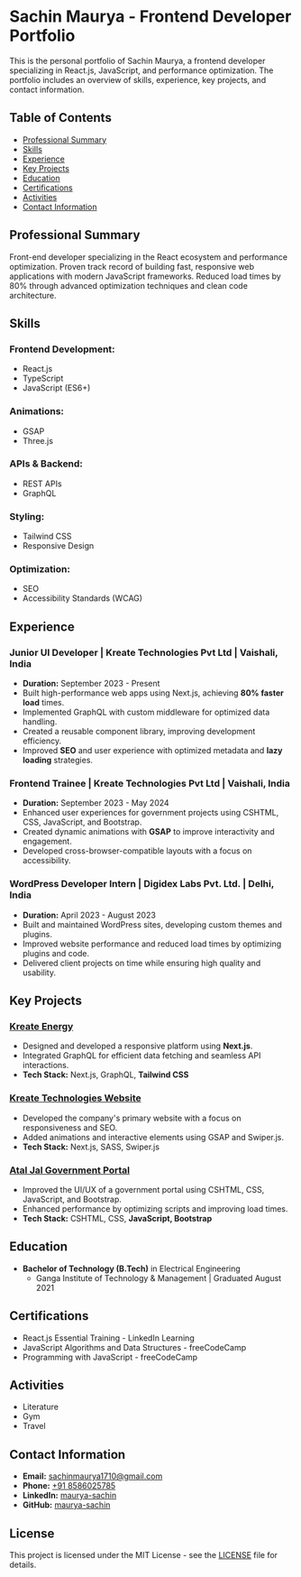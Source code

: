 # Sachin Maurya - Frontend Developer Portfolio

This is the personal portfolio of Sachin Maurya, a frontend developer specializing in React.js, JavaScript, and performance optimization. The portfolio includes an overview of skills, experience, key projects, and contact information.

## Table of Contents

- [Professional Summary](#professional-summary)
- [Skills](#skills)
- [Experience](#experience)
- [Key Projects](#key-projects)
- [Education](#education)
- [Certifications](#certifications)
- [Activities](#activities)
- [Contact Information](#contact-information)

## Professional Summary

Front-end developer specializing in the React ecosystem and performance optimization. Proven track record of building fast, responsive web applications with modern JavaScript frameworks. Reduced load times by 80% through advanced optimization techniques and clean code architecture.

## Skills

### Frontend Development:

- React.js
- TypeScript
- JavaScript (ES6+)

### Animations:

- GSAP
- Three.js

### APIs & Backend:

- REST APIs
- GraphQL

### Styling:

- Tailwind CSS
- Responsive Design

### Optimization:

- SEO
- Accessibility Standards (WCAG)

## Experience

### Junior UI Developer | Kreate Technologies Pvt Ltd | Vaishali, India

- **Duration:** September 2023 - Present
- Built high-performance web apps using Next.js, achieving **80% faster load** times.
- Implemented GraphQL with custom middleware for optimized data handling.
- Created a reusable component library, improving development efficiency.
- Improved **SEO** and user experience with optimized metadata and **lazy loading** strategies.

### Frontend Trainee | Kreate Technologies Pvt Ltd | Vaishali, India

- **Duration:** September 2023 - May 2024
- Enhanced user experiences for government projects using CSHTML, CSS, JavaScript, and Bootstrap.
- Created dynamic animations with **GSAP** to improve interactivity and engagement.
- Developed cross-browser-compatible layouts with a focus on accessibility.

### WordPress Developer Intern | Digidex Labs Pvt. Ltd. | Delhi, India

- **Duration:** April 2023 - August 2023
- Built and maintained WordPress sites, developing custom themes and plugins.
- Improved website performance and reduced load times by optimizing plugins and code.
- Delivered client projects on time while ensuring high quality and usability.

## Key Projects

### [Kreate Energy](https://kreatenergy.com)

- Designed and developed a responsive platform using **Next.js**.
- Integrated GraphQL for efficient data fetching and seamless API interactions.
- **Tech Stack:** Next.js, GraphQL, **Tailwind CSS**

### [Kreate Technologies Website](https://kreatetechnologies.com)

- Developed the company's primary website with a focus on responsiveness and SEO.
- Added animations and interactive elements using GSAP and Swiper.js.
- **Tech Stack:** Next.js, SASS, Swiper.js

### [Atal Jal Government Portal](https://ataljal.mowr.gov.in/)

- Improved the UI/UX of a government portal using CSHTML, CSS, JavaScript, and Bootstrap.
- Enhanced performance by optimizing scripts and improving load times.
- **Tech Stack:** CSHTML, CSS, **JavaScript, Bootstrap**

## Education

- **Bachelor of Technology (B.Tech)** in Electrical Engineering
  - Ganga Institute of Technology & Management | Graduated August 2021

## Certifications

- React.js Essential Training - LinkedIn Learning
- JavaScript Algorithms and Data Structures - freeCodeCamp
- Programming with JavaScript - freeCodeCamp

## Activities

- Literature
- Gym
- Travel

## Contact Information

- **Email:** [sachinmaurya1710@gmail.com](mailto:sachinmaurya1710@gmail.com)
- **Phone:** [+91 8586025785](tel:+918586025785)
- **LinkedIn:** [maurya-sachin](https://linkedin.com/in/maurya-sachin)
- **GitHub:** [maurya-sachin](https://github.com/maurya-sachin)

## License

This project is licensed under the MIT License - see the [LICENSE](LICENSE) file for details.

